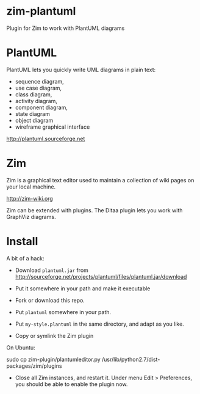 zim-plantuml
============

Plugin for Zim to work with PlantUML diagrams

PlantUML
========

PlantUML lets you quickly write UML diagrams in plain text:

* sequence diagram,
* use case diagram,
* class diagram,
* activity diagram,
* component diagram,
* state diagram
* object diagram
* wireframe graphical interface

http://plantuml.sourceforge.net

Zim
===

Zim is a graphical text editor used to maintain a collection of 
wiki pages on your local machine.

http://zim-wiki.org

Zim can be extended with plugins. The Ditaa plugin lets you work with
GraphViz diagrams.

Install
=======

A bit of a hack:

* Download `plantuml.jar` from http://sourceforge.net/projects/plantuml/files/plantuml.jar/download
* Put it somewhere in your path and make it executable

* Fork or download this repo.
* Put `plantuml` somewhere in your path.
* Put `my-style.plantuml` in the same directory, and adapt as you like.
* Copy or symlink the Zim plugin

On Ubuntu:
  
  sudo cp zim-plugin/plantumleditor.py /usr/lib/python2.7/dist-packages/zim/plugins
  
* Close all Zim instances, and restart it. Under menu Edit > Preferences, you should be able to enable the plugin now.

